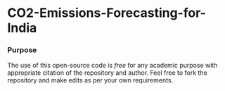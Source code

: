 # CO2-Emissions-Forecasting-for-India


### Purpose
The use of this open-source code is _free_ for any academic purpose with appropriate citation of the repository and author. Feel free to fork the repository and make edits as per your own requirements.


